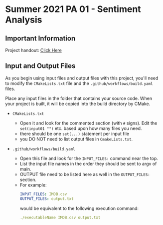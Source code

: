# Summer 2021 PA 01 - Sentiment Analysis

## Important Information

Project handout:  [Click Here](https://docs.google.com/document/d/1JohQZiMtnEBWZe_EEkmPz6tTSQG0EPM8xO45ThvgRRk/edit)

## Input and Output Files

As you begin using input files and output files with this project, 
you'll need to modify the `CMakeLists.txt` file and the `.github/workflows/build.yaml`
files.  

Place any input files in the folder that contains your source code.  When your project is built, it will be copied into the build directory by CMake. 

- `CMakeLists.txt`
    - Open it and look for the commented section (with `#` signs).  Edit the `set(input01 "")` etc.
    based upon how many files you need.
    - there should be one `set(...)` statement per input file
    - you DO NOT need to list output files in `CmakeLists.txt`.
    
- `.github/workflows/build.yaml`
    - Open this file and look for the `INPUT_FILES:` command near the top.
    - List the input file names in the order they should be sent to argv of main. 
    - OUTPUT file need to be listed here as well in the `OUTPUT_FILES:` section. 
    - For example:
        ```yaml
        INPUT_FILES: IMDB.csv
        OUTPUT_FILES: output.txt
        ```
      would be equivalent to the following execution command:
      ```yaml
      ./executableName IMDB.csv output.txt
      ```   
    
